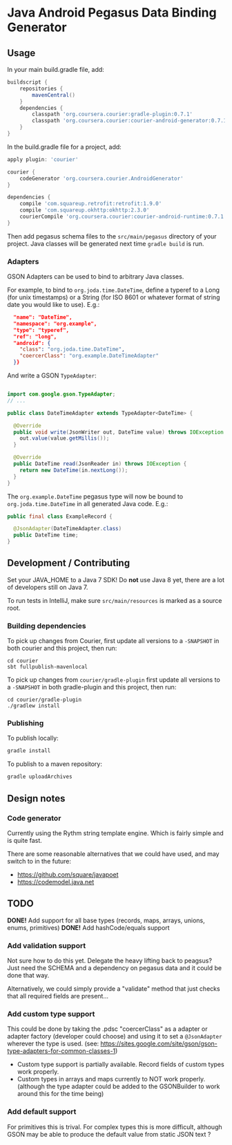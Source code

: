 Java Android Pegasus Data Binding Generator
============================================

Usage
-----

In your main build.gradle file, add:

```groovy
buildscript {
    repositories {
        mavenCentral()
    }
    dependencies {
        classpath 'org.coursera.courier:gradle-plugin:0.7.1'
        classpath 'org.coursera.courier:courier-android-generator:0.7.1'
    }
}
```

In the build.gradle file for a project, add:

```groovy
apply plugin: 'courier'

courier {
    codeGenerator 'org.coursera.courier.AndroidGenerator'
}

dependencies {
    compile 'com.squareup.retrofit:retrofit:1.9.0'
    compile 'com.squareup.okhttp:okhttp:2.3.0'
    courierCompile 'org.coursera.courier:courier-android-runtime:0.7.1'
}
```

Then add pegasus schema files to the `src/main/pegasus` directory of your project. Java classes
will be generated next time `gradle build` is run.

### Adapters

GSON Adapters can be used to bind to arbitrary Java classes.

For example, to bind to `org.joda.time.DateTime`, define a typeref to a Long (for unix timestamps) or
a String (for ISO 8601 or whatever format of string date you would like to use). E.g.:

```json
  "name": "DateTime",
  "namespace": "org.example",
  "type": "typeref",
  "ref": "long",
  "android": {
    "class": "org.joda.time.DateTime",
    "coercerClass": "org.example.DateTimeAdapter"
  }}
```

And write a GSON `TypeAdapter`:

```java

import com.google.gson.TypeAdapter;
// ...

public class DateTimeAdapter extends TypeAdapter<DateTime> {

  @Override
  public void write(JsonWriter out, DateTime value) throws IOException {
    out.value(value.getMillis());
  }

  @Override
  public DateTime read(JsonReader in) throws IOException {
    return new DateTime(in.nextLong());
  }
}
```

The `org.example.DateTime` pegasus type will now be bound to `org.joda.time.DateTime` in all
generated Java code. E.g.:

```java
public final class ExampleRecord {

  @JsonAdapter(DateTimeAdapter.class)
  public DateTime time;
}
```

Development / Contributing
--------------------------

Set your JAVA_HOME to a Java 7 SDK!  Do **not** use Java 8 yet, there are a lot of
developers still on Java 7.

To run tests in IntelliJ, make sure `src/main/resources` is marked as a source root.

### Building dependencies

To pick up changes from Courier, first update all versions to a `-SNAPSHOT` in both courier
and this project, then run:

```
cd courier
sbt fullpublish-mavenlocal
```

To pick up changes from `courier/gradle-plugin` first update all versions to a `-SNAPSHOT` in both
gradle-plugin and this project, then run:

```
cd courier/gradle-plugin
./gradlew install
```
### Publishing

To publish locally:

```sh
gradle install
```

To publish to a maven repository:

```sh
gradle uploadArchives
```

Design notes
------------

### Code generator

Currently using the Rythm string template engine. Which is fairly simple and is quite fast.

There are some reasonable alternatives that we could have used, and may switch to in the future:

* https://github.com/square/javapoet
* https://codemodel.java.net

TODO
----

**DONE!** Add support for all base types (records, maps, arrays, unions, enums, primitives)
**DONE!** Add hashCode/equals support

### Add validation support

Not sure how to do this yet. Delegate the heavy lifting back to peagsus?  Just need
the SCHEMA and a dependency on pegasus data and it could be done that way.

Alternatively, we could simply provide a "validate" method that just checks that
all required fields are present...

### Add custom type support
This could be done by taking the .pdsc "coercerClass" as a adapter or adapter factory
(developer could choose) and using it to set a `@JsonAdapter` wherever the type is used.
(see: https://sites.google.com/site/gson/gson-type-adapters-for-common-classes-1)

- Custom type support is partially available. Record fields of custom types work properly.
- Custom types in arrays and maps currently to NOT work properly. (although the type adapter could
  be added to the GSONBuilder to work around this for the time being)

### Add default support

For primitives this is trival. For complex types this is more difficult, although GSON
may be able to produce the default value from static JSON text ?
